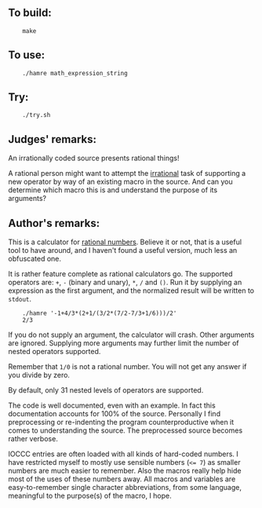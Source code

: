 ## To build:

``` <!---sh-->
    make
```


## To use:

``` <!---sh-->
    ./hamre math_expression_string
```


## Try:

``` <!---sh-->
    ./try.sh
```


## Judges' remarks:

An irrationally coded source presents rational things!

A rational person might want to attempt the
[irrational](https://rationalwiki.org/wiki/Rationality) task
of supporting a new operator by way of an existing macro
in the source.  And can you determine which macro this is
and understand the purpose of its arguments?


## Author's remarks:

This is a calculator for [rational
numbers](https://en.wikipedia.org/wiki/Rational_number). Believe it or not, that
is a useful tool to have around, and I haven't found a useful version, much less
an obfuscated one.

It is rather feature complete as rational calculators go. The
supported operators are: `+`, `-` (binary and unary), `*`, `/` and `()`. Run it
by supplying an expression as the first argument, and the normalized
result will be written to `stdout`.

``` <!---sh-->
    ./hamre '-1+4/3*(2+1/(3/2*(7/2-7/3+1/6)))/2'
    2/3
```

If you do not supply an argument, the calculator will crash.  Other
arguments are ignored. Supplying more arguments may further limit the
number of nested operators supported.

Remember that `1/0` is not a rational number. You will not get any
answer if you divide by zero.

By default, only 31 nested levels of operators are supported.

The code is well documented, even with an example. In fact this
documentation accounts for 100% of the source.  Personally I find
preprocessing or re-indenting the program counterproductive when it
comes to understanding the source. The preprocessed source becomes
rather verbose.

IOCCC entries are often loaded with all kinds of hard-coded numbers. I
have restricted myself to mostly use sensible numbers (`<= 7`) as
smaller numbers are much easier to remember. Also the macros really
help hide most of the uses of these numbers away. All macros and
variables are easy-to-remember single character abbreviations, from
some language, meaningful to the purpose(s) of the macro, I hope.


<!--

    Copyright © 1984-2024 by Landon Curt Noll. All Rights Reserved.

    You are free to share and adapt this file under the terms of this license:

	Creative Commons Attribution-ShareAlike 4.0 International (CC BY-SA 4.0)

    For more information, see:

	https://creativecommons.org/licenses/by-sa/4.0/

-->

